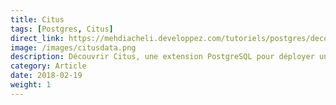 ```yaml
---
title: Citus
tags: [Postgres, Citus]
direct_link: https://mehdiacheli.developpez.com/tutoriels/postgres/decouvrir-installer-citus/
image: /images/citusdata.png
description: Découvrir Citus, une extension PostgreSQL pour déployer un cluster de base de données (co-écrit avec Mehdi Acheli).
category: Article
date: 2018-02-19
weight: 1
---
```

